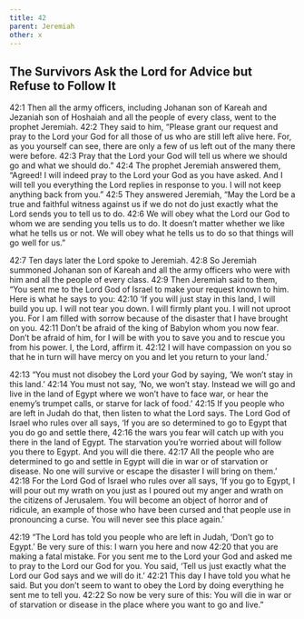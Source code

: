 ```yaml
---
title: 42
parent: Jeremiah
other: x
---
```



## The Survivors Ask the Lord for Advice but Refuse to Follow It

<a name="42:1">42:1</a> Then all the army officers, including Johanan son of Kareah and Jezaniah son of Hoshaiah and all the people of every class, went to the prophet Jeremiah. <a name="42:2">42:2</a> They said to him, “Please grant our request and pray to the Lord your God for all those of us who are still left alive here. For, as you yourself can see, there are only a few of us left out of the many there were before. <a name="42:3">42:3</a> Pray that the Lord your God will tell us where we should go and what we should do.” <a name="42:4">42:4</a> The prophet Jeremiah answered them, “Agreed! I will indeed pray to the Lord your God as you have asked. And I will tell you everything the Lord replies in response to you. I will not keep anything back from you.” <a name="42:5">42:5</a> They answered Jeremiah, “May the Lord be a true and faithful witness against us if we do not do just exactly what the Lord sends you to tell us to do. <a name="42:6">42:6</a> We will obey what the Lord our God to whom we are sending you tells us to do. It doesn’t matter whether we like what he tells us or not. We will obey what he tells us to do so that things will go well for us.”

<a name="42:7">42:7</a> Ten days later the Lord spoke to Jeremiah. <a name="42:8">42:8</a> So Jeremiah summoned Johanan son of Kareah and all the army officers who were with him and all the people of every class. <a name="42:9">42:9</a> Then Jeremiah said to them, “You sent me to the Lord God of Israel to make your request known to him. Here is what he says to you: <a name="42:10">42:10</a> ‘If you will just stay in this land, I will build you up. I will not tear you down. I will firmly plant you. I will not uproot you. For I am filled with sorrow because of the disaster that I have brought on you. <a name="42:11">42:11</a> Don’t be afraid of the king of Babylon whom you now fear. Don’t be afraid of him, for I will be with you to save you and to rescue you from his power. I, the Lord, affirm it. <a name="42:12">42:12</a> I will have compassion on you so that he in turn will have mercy on you and let you return to your land.’

<a name="42:13">42:13</a> “You must not disobey the Lord your God by saying, ‘We won’t stay in this land.’ <a name="42:14">42:14</a> You must not say, ‘No, we won’t stay. Instead we will go and live in the land of Egypt where we won’t have to face war, or hear the enemy’s trumpet calls, or starve for lack of food.’ <a name="42:15">42:15</a> If you people who are left in Judah do that, then listen to what the Lord says. The Lord God of Israel who rules over all says, ‘If you are so determined to go to Egypt that you do go and settle there, <a name="42:16">42:16</a> the wars you fear will catch up with you there in the land of Egypt. The starvation you’re worried about will follow you there to Egypt. And you will die there. <a name="42:17">42:17</a> All the people who are determined to go and settle in Egypt will die in war or of starvation or disease. No one will survive or escape the disaster I will bring on them.’ <a name="42:18">42:18</a> For the Lord God of Israel who rules over all says, ‘If you go to Egypt, I will pour out my wrath on you just as I poured out my anger and wrath on the citizens of Jerusalem. You will become an object of horror and of ridicule, an example of those who have been cursed and that people use in pronouncing a curse. You will never see this place again.’

<a name="42:19">42:19</a> “The Lord has told you people who are left in Judah, ‘Don’t go to Egypt.’ Be very sure of this: I warn you here and now <a name="42:20">42:20</a> that you are making a fatal mistake. For you sent me to the Lord your God and asked me to pray to the Lord our God for you. You said, ‘Tell us just exactly what the Lord our God says and we will do it.’ <a name="42:21">42:21</a> This day I have told you what he said. But you don’t seem to want to obey the Lord by doing everything he sent me to tell you. <a name="42:22">42:22</a> So now be very sure of this: You will die in war or of starvation or disease in the place where you want to go and live.”
